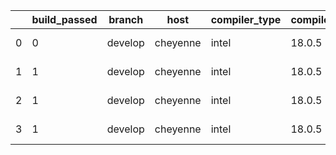 |    |   build_passed | branch   | host     | compiler_type   | compiler_version   | mpi_type   | mpi_version   | o_g   | os    | unit_pass   | unit_fail   | system_pass   | system_fail   | example_pass   | example_fail   | nuopc_pass   | nuopc_fail   | hash                                                                                                                               | modified                   |
|----|----------------|----------|----------|-----------------|--------------------|------------|---------------|-------|-------|-------------|-------------|---------------|---------------|----------------|----------------|--------------|--------------|------------------------------------------------------------------------------------------------------------------------------------|----------------------------|
|  0 |              0 | develop  | cheyenne | intel           | 18.0.5             | mpiuni     | none          | g     | Linux | fail        | fail        | fail          | fail          | fail           | fail           | Build        | Build        | [artifacts](https://github.com/ryanlong1004/esmf-test-artifacts/tree/cheyenne/develop/cheyenne/intel/18.0.5/g/mpiuni/none)         | 2022-01-31 09:04:59.023768 |
|  1 |              1 | develop  | cheyenne | intel           | 18.0.5             | intelmpi   | 2018.4.274    | g     | Linux | fail        | fail        | fail          | fail          | fail           | fail           | queued       | queued       | [artifacts](https://github.com/ryanlong1004/esmf-test-artifacts/tree/cheyenne/develop/cheyenne/intel/18.0.5/g/intelmpi/2018.4.274) | 2022-01-31 09:04:59.023768 |
|  2 |              1 | develop  | cheyenne | intel           | 18.0.5             | mpt        | 2.19          | g     | Linux | fail        | fail        | fail          | fail          | fail           | fail           | queued       | queued       | [artifacts](https://github.com/ryanlong1004/esmf-test-artifacts/tree/cheyenne/develop/cheyenne/intel/18.0.5/g/mpt/2.19)            | 2022-01-31 09:04:59.023768 |
|  3 |              1 | develop  | cheyenne | intel           | 18.0.5             | openmpi    | 3.1.4         | g     | Linux | 13695       | 0           | 49            | 0             | 80             | 0              | 50           | 0            | [artifacts](https://github.com/ryanlong1004/esmf-test-artifacts/tree/cheyenne/develop/cheyenne/intel/18.0.5/g/openmpi/3.1.4)       | 2022-01-31 09:04:59.023768 |